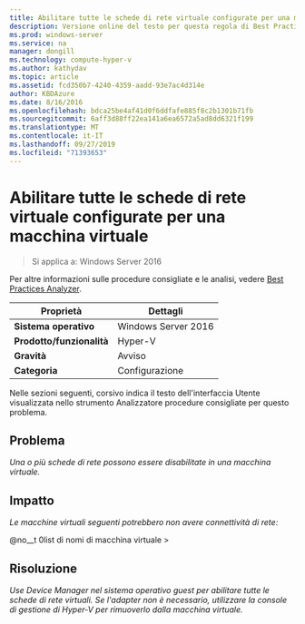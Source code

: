 ```yaml
---
title: Abilitare tutte le schede di rete virtuale configurate per una macchina virtuale
description: Versione online del testo per questa regola di Best Practices Analyzer.
ms.prod: windows-server
ms.service: na
manager: dongill
ms.technology: compute-hyper-v
ms.author: kathydav
ms.topic: article
ms.assetid: fcd350b7-4240-4359-aadd-93e7ac4d314e
author: KBDAzure
ms.date: 8/16/2016
ms.openlocfilehash: bdca25be4af41d0f6ddfafe885f8c2b1301b71fb
ms.sourcegitcommit: 6aff3d88ff22ea141a6ea6572a5ad8dd6321f199
ms.translationtype: MT
ms.contentlocale: it-IT
ms.lasthandoff: 09/27/2019
ms.locfileid: "71393653"
---
```

# <a name="enable-all-virtual-network-adapters-configured-for-a-virtual-machine"></a>Abilitare tutte le schede di rete virtuale configurate per una macchina virtuale

>Si applica a: Windows Server 2016

Per altre informazioni sulle procedure consigliate e le analisi, vedere [Best Practices Analyzer](https://go.microsoft.com/fwlink/?LinkId=122786).  
  
|Proprietà|Dettagli|  
|-|-|  
|**Sistema operativo**|Windows Server 2016|  
|**Prodotto/funzionalità**|Hyper-V|  
|**Gravità**|Avviso|  
|**Categoria**|Configurazione|  
  
Nelle sezioni seguenti, corsivo indica il testo dell'interfaccia Utente visualizzata nello strumento Analizzatore procedure consigliate per questo problema.  
  
## <a name="issue"></a>Problema  
  
*Una o più schede di rete possono essere disabilitate in una macchina virtuale.*  
  
## <a name="impact"></a>Impatto  
  
*Le macchine virtuali seguenti potrebbero non avere connettività di rete:*  
  
@no__t 0list di nomi di macchina virtuale >  
  
## <a name="resolution"></a>Risoluzione  
  
*Use Device Manager nel sistema operativo guest per abilitare tutte le schede di rete virtuali. Se l'adapter non è necessario, utilizzare la console di gestione di Hyper-V per rimuoverlo dalla macchina virtuale.*  
  


